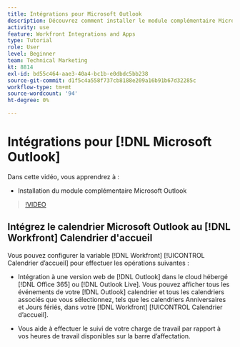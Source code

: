 ```yaml
---
title: Intégrations pour Microsoft Outlook
description: Découvrez comment installer le module complémentaire Microsoft Outlook
activity: use
feature: Workfront Integrations and Apps
type: Tutorial
role: User
level: Beginner
team: Technical Marketing
kt: 8814
exl-id: bd55c464-aae3-40a4-bc1b-e0dbdc5bb238
source-git-commit: d1f5c4a558f737cb8188e209a16b91b67d32285c
workflow-type: tm+mt
source-wordcount: '94'
ht-degree: 0%

---
```


# Intégrations pour [!DNL Microsoft Outlook]

Dans cette vidéo, vous apprendrez à :

* Installation du module complémentaire Microsoft Outlook

>[!VIDEO](https://video.tv.adobe.com/v/335115/?quality=12)


## Intégrez le calendrier Microsoft Outlook au [!DNL Workfront] Calendrier d&#39;accueil

Vous pouvez configurer la variable [!DNL Workfront] [!UICONTROL Calendrier d’accueil] pour effectuer les opérations suivantes :

* Intégration à une version web de [!DNL Outlook] dans le cloud hébergé [!DNL Office 365] ou [!DNL Outlook Live]. Vous pouvez afficher tous les événements de votre [!DNL Outlook] calendrier et tous les calendriers associés que vous sélectionnez, tels que les calendriers Anniversaires et Jours fériés, dans votre [!DNL Workfront] [!UICONTROL Calendrier d’accueil].

* Vous aide à effectuer le suivi de votre charge de travail par rapport à vos heures de travail disponibles sur la barre d’affectation.
